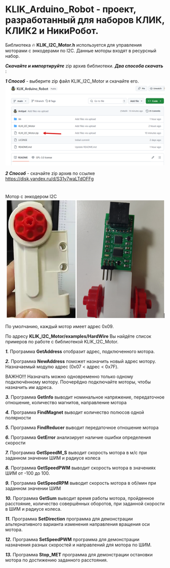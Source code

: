 
# KLIK_Arduino_Robot - проект, разработанный для наборов КЛИК, КЛИК2 и НикиРобот.

Библиотека :fire: **KLIK_I2C_Motor.h** используется для управления моторами с энкодерами по I2C.
Данные моторы входят в ресурсный набор.

***Скачайте и импортируйте*** zip архив библиотеки. 
***Два способа скачать*** :

***1 Способ*** - выберите zip файл KLIK_I2C_Motor и скачайте его.
![Image alt](https://github.com/Antipat/KLIK_Arduino_Robot/blob/main/Im/Clip2net_250301181742.png)

***2 Способ*** - скачайте zip  архив по ссылке https://disk.yandex.ru/d/S31y7waLTdOFFg    

#
#
#
#
#
#
#
#
#
Мотор с энкодером I2C
![Image alt](https://github.com/Antipat/KLIK_Arduino_Robot/blob/main/Im/7.png)


По умолчанию, каждый мотор имеет адрес 0x09.

По адресу **KLIK_I2C_Motor/examples/HardWire** Вы найдёте список примеров по работе с библиотекой KLIK_I2C_Motor.

***1.*** Программа **GetAddress** отобразит адрес, подключенного мотора.

***2.*** Программа **NewAddress** поможет назначить новый адрес мотору.
Назначаемый модулю адрес (0x07 < адрес < 0x7F). 

ВАЖНО!!!  Назначать можно одновременно только одному подключённому мотору. Поочерёдно подключайте моторы, чтобы назначить им адреса.

***3.*** Программа **GetInfo** выводит номинальное напряжение, передаточное отношение, количество магнитов, направление мотора

***4.*** Программа **FindMagnet** выводит количество полюсов одной полярности

***5.*** Программа **FindReducer** выводит передаточное отношение мотора

***6.*** Программа **GetError** анализирует наличие ошибки определения скорости

***7.*** Программа **GetSpeedM_S** выводит скорость мотора в м/c при заданном значении ШИМ и радиусе колеса

***8.*** Программа **GetSpeedPWM** выводит скорость мотора в значениях ШИМ от -100 до 100.

***9.*** Программа **GetSpeedRPM** выводит скорость мотора в об/мин при заданном значении ШИМ

***10.*** Программа **GetSum** выводит время работы мотора, пройденное расстояние, количество совершённых оборотов, при заданной скорости в ШИМ и радиусе колеса.

***11.*** Программа **SetDirection** программа для демонстрации альтернативного варианта изменения направления вращения оси мотора.

***12.*** Программа **SetSpeedPWM** программа для демонстрации назначения разных скоростей и направлений для мотора по ШИМ.

***13.*** Программа **Stop_MET** программа для демонстрации остановки мотора по достижению заданного расстояния.


